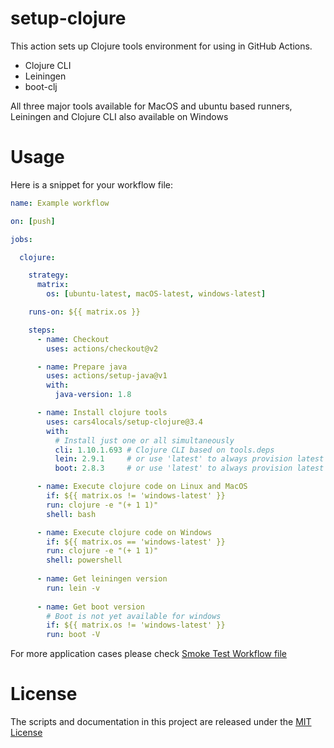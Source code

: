 # setup-clojure

This action sets up Clojure tools environment for using in GitHub Actions.

* Clojure CLI
* Leiningen
* boot-clj

All three major tools available for MacOS and ubuntu based runners, Leiningen and Clojure CLI also available on Windows

# Usage

Here is a snippet for your workflow file:

```yaml
name: Example workflow

on: [push]

jobs:

  clojure:

    strategy:
      matrix:
        os: [ubuntu-latest, macOS-latest, windows-latest]

    runs-on: ${{ matrix.os }}

    steps:
      - name: Checkout
        uses: actions/checkout@v2

      - name: Prepare java
        uses: actions/setup-java@v1
        with:
          java-version: 1.8

      - name: Install clojure tools
        uses: cars4locals/setup-clojure@3.4
        with:
          # Install just one or all simultaneously
          cli: 1.10.1.693 # Clojure CLI based on tools.deps
          lein: 2.9.1     # or use 'latest' to always provision latest version of leiningen
          boot: 2.8.3     # or use 'latest' to always provision latest version of boot

      - name: Execute clojure code on Linux and MacOS
        if: ${{ matrix.os != 'windows-latest' }}
        run: clojure -e "(+ 1 1)"
        shell: bash

      - name: Execute clojure code on Windows
        if: ${{ matrix.os == 'windows-latest' }}
        run: clojure -e "(+ 1 1)"
        shell: powershell
        
      - name: Get leiningen version
        run: lein -v
        
      - name: Get boot version
        # Boot is not yet available for windows
        if: ${{ matrix.os != 'windows-latest' }}
        run: boot -V
```

For more application cases please check [Smoke Test Workflow file](https://github.com/DeLaGuardo/setup-clojure/blob/master/.github/workflows/smoke-tests.yml)

# License

The scripts and documentation in this project are released under the [MIT License](LICENSE)
